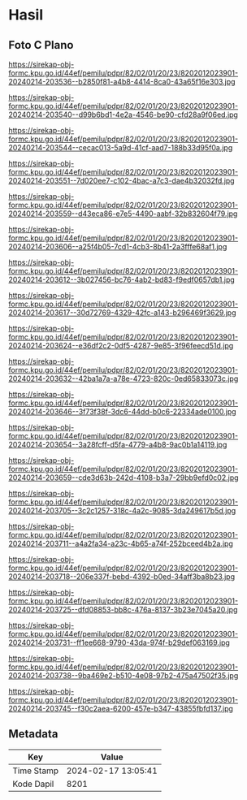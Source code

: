 # Hasil

## Foto C Plano

https://sirekap-obj-formc.kpu.go.id/44ef/pemilu/pdpr/82/02/01/20/23/8202012023901-20240214-203536--b2850f81-a4b8-4414-8ca0-43a65f16e303.jpg

https://sirekap-obj-formc.kpu.go.id/44ef/pemilu/pdpr/82/02/01/20/23/8202012023901-20240214-203540--d99b6bd1-4e2a-4546-be90-cfd28a9f06ed.jpg

https://sirekap-obj-formc.kpu.go.id/44ef/pemilu/pdpr/82/02/01/20/23/8202012023901-20240214-203544--cecac013-5a9d-41cf-aad7-188b33d95f0a.jpg

https://sirekap-obj-formc.kpu.go.id/44ef/pemilu/pdpr/82/02/01/20/23/8202012023901-20240214-203551--7d020ee7-c102-4bac-a7c3-dae4b32032fd.jpg

https://sirekap-obj-formc.kpu.go.id/44ef/pemilu/pdpr/82/02/01/20/23/8202012023901-20240214-203559--d43eca86-e7e5-4490-aabf-32b832604f79.jpg

https://sirekap-obj-formc.kpu.go.id/44ef/pemilu/pdpr/82/02/01/20/23/8202012023901-20240214-203606--a25f4b05-7cd1-4cb3-8b41-2a3fffe68af1.jpg

https://sirekap-obj-formc.kpu.go.id/44ef/pemilu/pdpr/82/02/01/20/23/8202012023901-20240214-203612--3b027456-bc76-4ab2-bd83-f9edf0657db1.jpg

https://sirekap-obj-formc.kpu.go.id/44ef/pemilu/pdpr/82/02/01/20/23/8202012023901-20240214-203617--30d72769-4329-42fc-a143-b296469f3629.jpg

https://sirekap-obj-formc.kpu.go.id/44ef/pemilu/pdpr/82/02/01/20/23/8202012023901-20240214-203624--e36df2c2-0df5-4287-9e85-3f96feecd51d.jpg

https://sirekap-obj-formc.kpu.go.id/44ef/pemilu/pdpr/82/02/01/20/23/8202012023901-20240214-203632--42ba1a7a-a78e-4723-820c-0ed65833073c.jpg

https://sirekap-obj-formc.kpu.go.id/44ef/pemilu/pdpr/82/02/01/20/23/8202012023901-20240214-203646--3f73f38f-3dc6-44dd-b0c6-22334ade0100.jpg

https://sirekap-obj-formc.kpu.go.id/44ef/pemilu/pdpr/82/02/01/20/23/8202012023901-20240214-203654--3a28fcff-d5fa-4779-a4b8-9ac0b1a14119.jpg

https://sirekap-obj-formc.kpu.go.id/44ef/pemilu/pdpr/82/02/01/20/23/8202012023901-20240214-203659--cde3d63b-242d-4108-b3a7-29bb9efd0c02.jpg

https://sirekap-obj-formc.kpu.go.id/44ef/pemilu/pdpr/82/02/01/20/23/8202012023901-20240214-203705--3c2c1257-318c-4a2c-9085-3da249617b5d.jpg

https://sirekap-obj-formc.kpu.go.id/44ef/pemilu/pdpr/82/02/01/20/23/8202012023901-20240214-203711--a4a2fa34-a23c-4b65-a74f-252bceed4b2a.jpg

https://sirekap-obj-formc.kpu.go.id/44ef/pemilu/pdpr/82/02/01/20/23/8202012023901-20240214-203718--206e337f-bebd-4392-b0ed-34aff3ba8b23.jpg

https://sirekap-obj-formc.kpu.go.id/44ef/pemilu/pdpr/82/02/01/20/23/8202012023901-20240214-203725--dfd08853-bb8c-476a-8137-3b23e7045a20.jpg

https://sirekap-obj-formc.kpu.go.id/44ef/pemilu/pdpr/82/02/01/20/23/8202012023901-20240214-203731--ff1ee668-9790-43da-974f-b29def063169.jpg

https://sirekap-obj-formc.kpu.go.id/44ef/pemilu/pdpr/82/02/01/20/23/8202012023901-20240214-203738--9ba469e2-b510-4e08-97b2-475a47502f35.jpg

https://sirekap-obj-formc.kpu.go.id/44ef/pemilu/pdpr/82/02/01/20/23/8202012023901-20240214-203745--f30c2aea-6200-457e-b347-43855fbfd137.jpg


## Metadata

| Key        | Value               |
| ---------- | ------------------- |
| Time Stamp | 2024-02-17 13:05:41 |
| Kode Dapil | 8201                |



